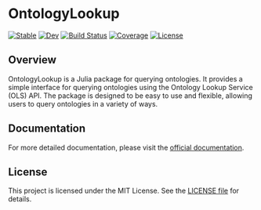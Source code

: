 # OntologyLookup

[![Stable](https://img.shields.io/badge/docs-stable-blue.svg)](https://damourChris.github.io/OntologyLookup.jl/stable/)
[![Dev](https://img.shields.io/badge/docs-dev-blue.svg)](https://damourChris.github.io/OntologyLookup.jl/dev/)
[![Build Status](https://github.com/damourChris/OntologyLookup.jl/actions/workflows/CI.yml/badge.svg?branch=main)](https://github.com/damourChris/OntologyLookup.jl/actions/workflows/CI.yml?query=branch%3Amain)
[![Coverage](https://codecov.io/gh/damourChris/OntologyLookup.jl/branch/main/graph/badge.svg)](https://codecov.io/gh/damourChris/OntologyLookup.jl)
[![License](https://img.shields.io/github/license/damourChris/OntologyLookup.jl)](https://github.com/damourChris/OntologyLookup.jl/blob/main/LICENSE)

## Overview

OntologyLookup is a Julia package for querying ontologies. It provides a simple interface for querying ontologies using the Ontology Lookup Service (OLS) API. The package is designed to be easy to use and flexible, allowing users to query ontologies in a variety of ways.

## Documentation
For more detailed documentation, please visit the [official documentation](https://damourChris.github.io/OntologyLookup.jl/stable/).

## License
This project is licensed under the MIT License. See the [LICENSE file](https://img.shields.io/github/license/damourChris/OntologyLookup.jl) for details.